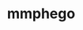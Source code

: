 ---
title: mmphego
github: https://github.com/mmphego
mode: light
transition: 3s
archetype:
- Github Actions
- Minimalistic
---
